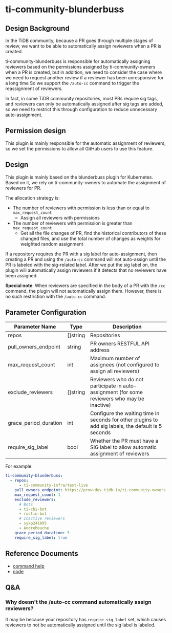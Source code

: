 # ti-community-blunderbuss

## Design Background

In the TiDB community, because a PR goes through multiple stages of review, we want to be able to automatically assign reviewers when a PR is created.

ti-community-blunderbuss is responsible for automatically assigning reviewers based on the permissions assigned by ti-community-owners when a PR is created, but in addition, we need to consider the case where we need to request another review if a reviewer has been unresponsive for a long time So we support the `/auto-cc` command to trigger the reassignment of reviewers.

In fact, in some TiDB community repositories, most PRs require sig tags, and reviewers can only be automatically assigned after sig tags are added, so we need to restrict this through configuration to reduce unnecessary auto-assignment.

## Permission design

This plugin is mainly responsible for the automatic assignment of reviewers, so we set the permissions to allow all GitHub users to use this feature.

## Design

This plugin is mainly based on the blunderbuss plugin for Kubernetes. Based on it, we rely on ti-community-owners to automate the assignment of reviewers for PR.

The allocation strategy is:

- The number of reviewers with permission is less than or equal to `max_request_count`
  - Assign all reviewers with permissions
- The number of reviewers with permission is greater than `max_request_count`
  - Get all the file changes of PR, find the historical contributors of these changed files, and use the total number of changes as weights for weighted random assignment

If a repository requires the PR with a sig label for auto-assignment, then creating a PR and using the `/auto-cc` command will not auto-assign until the PR is labeled with the sig-related label. After we put the sig label on, the plugin will automatically assign reviewers if it detects that no reviewers have been assigned.

**Special note**: When reviewers are specified in the body of a PR with the `/cc` command, the plugin will not automatically assign them. However, there is no such restriction with the `/auto-cc` command.

## Parameter Configuration 

| Parameter Name        | Type     | Description                                                                                         |
| --------------------- | -------- | --------------------------------------------------------------------------------------------------- |
| repos                 | []string | Repositories                                                                                        |
| pull_owners_endpoint  | string   | PR owners RESTFUL API address                                                                       |
| max_request_count     | int      | Maximum number of assignees (not configured to assign all reviewers)                                |
| exclude_reviewers     | []string | Reviewers who do not participate in auto-assignment (for some reviewers who may be inactive)        |
| grace_period_duration | int      | Configure the waiting time in seconds for other plugins to add sig labels, the default is 5 seconds |
| require_sig_label     | bool     | Whether the PR must have a SIG label to allow automatic assignment of reviewers                     |

For example:

```yml
ti-community-blunderbuss:
  - repos:
      - ti-community-infra/test-live
    pull_owners_endpoint: https://prow-dev.tidb.io/ti-community-owners
    max_request_count: 1
    exclude_reviewers:
      # Bots
      - ti-chi-bot
      - rustin-bot
      # Inactive reviewers
      - sykp241095
      - AndreMouche
    grace_period_duration: 5
    require_sig_label: true
```

## Reference Documents

- [command help](https://prow.tidb.io/command-help?repo=ti-community-infra%2Fconfigs#auto_cc)
- [code](https://github.com/ti-community-infra/tichi/tree/master/internal/pkg/externalplugins/blunderbuss)

## Q&A

### Why doesn't the /auto-cc command automatically assign reviewers?

It may be because your repository has `require_sig_label` set, which causes reviewers to not be automatically assigned until the sig label is labeled.


